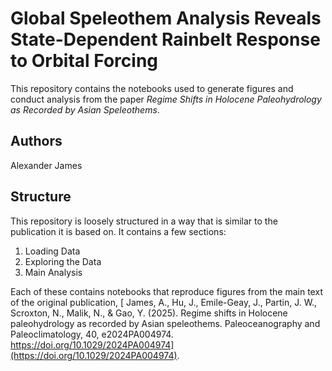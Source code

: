 # Global Speleothem Analysis Reveals State-Dependent Rainbelt Response to Orbital Forcing

This repository contains the notebooks used to generate figures and conduct analysis from the paper *Regime Shifts in Holocene Paleohydrology as Recorded by Asian Speleothems*.

## Authors

Alexander James

## Structure

This repository is loosely structured in a way that is similar to the publication it is based on. It contains a few sections: 

1. Loading Data
2. Exploring the Data
3. Main Analysis

Each of these contains notebooks that reproduce figures from the main text of the original publication, [ James, A., Hu, J., Emile-Geay, J., Partin, J. W., Scroxton, N., Malik, N., & Gao, Y. (2025). Regime shifts in Holocene paleohydrology as recorded by Asian speleothems. Paleoceanography and Paleoclimatology, 40, e2024PA004974. https://doi.org/10.1029/2024PA004974](https://doi.org/10.1029/2024PA004974).